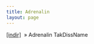 ```yaml
---
title: Adrenalin
layout: page
---
```


<a href="”https://cloud.mail.ru/public/c6360bc4e703/Adrenalin%20-%20TAKdissNAME”" target="”_blank”">[indir]</a>  »  Adrenalin TakDissName